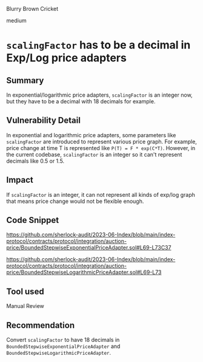 Blurry Brown Cricket

medium

# `scalingFactor` has to be a decimal in Exp/Log price adapters

## Summary
In exponential/logarithmic price adapters, `scalingFactor` is an integer now, but they have to be a decimal with 18 decimals for example.

## Vulnerability Detail
In exponential and logarithmic price adapters, some parameters like `scalingFactor` are introduced to represent various price graph.
For example, price change at time T is represented like `P(T) = F * exp(C*T)`.
However, in the current codebase, `scalingFactor` is an integer so it can't represent decimals like 0.5 or 1.5.

## Impact
If `scalingFactor` is an integer, it can not represent all kinds of exp/log graph that means price change would not be flexible enough.

## Code Snippet
https://github.com/sherlock-audit/2023-06-Index/blob/main/index-protocol/contracts/protocol/integration/auction-price/BoundedStepwiseExponentialPriceAdapter.sol#L69-L73C37

https://github.com/sherlock-audit/2023-06-Index/blob/main/index-protocol/contracts/protocol/integration/auction-price/BoundedStepwiseLogarithmicPriceAdapter.sol#L69-L73

## Tool used

Manual Review

## Recommendation
Convert `scalingFactor` to have 18 decimals in `BoundedStepwiseExponentialPriceAdapter` and `BoundedStepwiseLogarithmicPriceAdapter`.